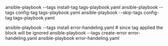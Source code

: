   ansible-playbook --tags install-tag  tags-playbook.yaml
  ansible-playbook --tags config-tag  tags-playbook.yaml
  ansible-playbook --skip-tags config-tag  tags-playbook.yaml

  ansible-playbook --tags install error-handeling.yaml # since tag applied the block will be ignored
  ansible-playbook --tags create-error  error-handeling.yaml 
  ansible-playbook  error-handeling.yaml 
